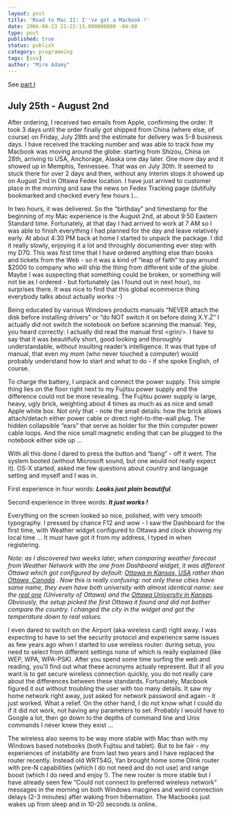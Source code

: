 ```yaml
---
layout: post
title: 'Road to Mac II: I''ve got a Macbook !'
date: 2006-08-23 21:22:13.000000000 -04:00
type: post
published: true
status: publish
category: programming
tags: [osx]
author: "Miro Adamy"
---
```

<p>See <a href="{{< ref 2006-08-22-road-to-mac-i-hard-decisions.md >}}">part I</a></p>

## July 25th - August 2nd

<p>After ordering, I received two emails from Apple, confirming the order. It took 3 days until the order finally got shipped from China (where else, of course) on Friday, July 28th and the estimate for delivery was 5-8 business days. I have received the tracking number and was able to track how my Macbook was moving around the globe: starting from Shizou, China on 28th, arriving to USA, Anchorage, Alaska one day later. One more day and it showed up in Memphis, Tennessee. That was on July 30th. It seemed to stuck there for over 2 days and then, without any interim stops it showed up on August 2nd in Ottawa Fedex location. I have just arrived to customer place in the morning and saw the news on Fedex Tracking page (dutifully bookmarked and checked every few hours )…</p>
<p>In two hours, it was delivered. So the “birthday” and timestamp for the beginning of my Mac experience is the August 2nd, at about 9:50 Eastern Standard time. Fortunately, at that day I had arrived to work at 7 AM so I was able to finish everything I had planned for the day and leave relatively early. At about 4:30 PM back at home I started to unpack the package. I did it really slowly, enjoying it a lot and throughly documenting ever step with my D70. This was first time that I have ordered anything else than books and tickets from the Web - so it was a kind of “leap of faith” to pay around $2000 to company who will ship the thing from different side of the globe. Maybe I was suspecting that something could be broken, or something will not be as I ordered - but fortunately (as I found out in next hour), no surprises there. It was nice to find that this global ecommerce thing everybody talks about actually works :-)</p>
<p>Being educated by various Windows products manuals <span>“NEVER attach the disk before installing drivers”</span> or <span>“do NOT switch it on before doing X.Y.Z”</span> I actually did not switch the notebook on before scanning the manual. Yep, you heard correctly: I actually <span>did</span> read the manual first &lt;grin/&gt;. I have to say that it was beautifully short, good looking and thoroughly understandable, without insulting reader’s intelligence. It was that type of manual, that even my mom (who never touched a computer) would probably understand how to start and what to do - if she spoke English, of course.</p>
<p>To charge the battery, I unpack and connect the power supply. This simple thing lies on the floor right next to my Fujitsu power supply and the difference could not be more revealing. The Fujitsu power supply is large, heavy, ugly brick, weighting about 4 times as much as as nice and small Apple white box. Not only that - note the small details: how the brick allows attach/detach either power cable or direct right-to-the-wall plug. The hidden collapsible “ears” that serve as holder for the thin computer power cable loops. And the nice small magnetic ending that can be plugged to the notebook either side up …</p>
<p>With all this done I dared to press the button and “bang” - off it went. The system booted (without Microsoft sound, but one would not really expect it). OS-X started, asked me few questions about country and language setting and myself and I was in.</p>

<p>First experience in four words: <i><b><span>Looks just plain beautiful</span></b></i>.</p>
<p>Second experience in three words: <b><i><span>It just works </span>!</i></b></p>
<p>Everything on the screen looked so nice, polished, with very smooth typography. I pressed by chance F12 and wow - I saw the Dashboard for the first time, with Weather widget configured to Ottawa and clock showing my local time … It must have got it from my address, I typed in when registering.</p>

<p><i><span>Note: as I discovered two weeks later, when comparing weather forecast from Weather Network with the one from Dashboard widget, it was different Ottawa which got configured by default: </span><a href="http://en.wikipedia.org/wiki/Ottawa,_Kansas" title="Ottawa in Kansas, USA">Ottawa in Kansas, USA</a>  <span> rather than </span><a href="http://www.ottawa.com/" title="Ottawa, Canada">Ottawa, Canada</a>  <span>. Now this is really confusing: not only these cities have same name, they even have both university with almost identical name: see the </span><a href="http://www.uottawa.ca/welcome.html" title="real one">real one</a>  <span> (University of Ottawa) and the </span><a href="http://www.ottawa.edu/index.php/content/view/33" title="other in Kansas">Ottawa University in Kansas</a><span>. Obviously, the setup picked the first Ottawa it found and did not bother compare the country. I changed the city in the widget and got the temperature down to real values.</span></i></p>

<p>I even dared to switch on the Airport (aka wireless card) right away. I was expecting to have to set the security protocol and experience same issues as few years ago when I started to use wireless router: during setup, you need to select from different settings none of which is really explained (like WEP, WPA, WPA-PSK). After you spend some time surfing the web and reading, you'll find out what these acronyms actualy represent. But if all you want is to get secure wireless connection quickly, you do not really care about the differences between these standards. Fortunately, Macbook figured it out without troubling the user with too many details. It saw my home network right away, just asked for network password and again - it just worked. What a relief. On the other hand, I do not know what I could do if it did not work, not having any parameters to set. Probably I would have to Google a lot, then go down to the depths of command line and Unix commands I never knew they exist …</p>
<p>The wireless also seems to be way more stable with Mac than with my Windows based notebooks (both Fujitsu and tablet). But to be fair - my experiences of instability are from last two years and I have replaced the router recently. Instead old WRT54G, Yan brought home some Dlink router with pre-N capabilities (which I do not need and do not use) and range boost (which I do need and enjoy !). The new router is more stable but I have already seen few “Could not connect to preferred wireless network” messages in the morning on both Windows macgines and weird connection delays (2-3 minutes) after waking from hibernation. The Macbooks just wakes up from sleep and in 10-20 seconds is online.</p>
